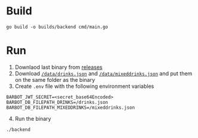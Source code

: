 # Build
```
go build -o builds/backend cmd/main.go
```

# Run
1. Downlaod last binary from [releases](https://github.com/luxarts/barbot-backend/releases)
2. Download [`/data/drinks.json`](https://raw.githubusercontent.com/luxarts/barbot-backend/main/data/drinks.json) and [`/data/mixeddrinks.json`](https://raw.githubusercontent.com/luxarts/barbot-backend/main/data/mixedDrinks.json) and put them on the same folder as the binary
3. Create `.env` file with the following environment variables
  ```
  BARBOT_JWT_SECRET=<secret_base64Encoded>
  BARBOT_DB_FILEPATH_DRINKS=/drinks.json
  BARBOT_DB_FILEPATH_MIXEDDRINKS=/mixeddrinks.json
  ```
4. Run the binary
  ```
  ./backend
  ```

